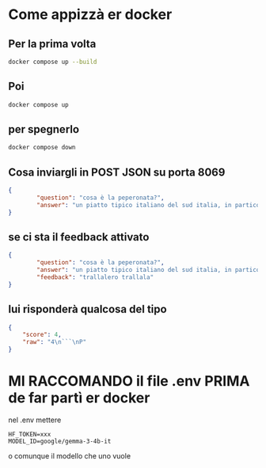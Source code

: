 # Come appizzà er docker

## Per la prima volta

```bash
docker compose up --build
```
## Poi

```bash
docker compose up 
```

## per spegnerlo
```bash
docker compose down
```

## Cosa inviargli in POST JSON su porta 8069
```json
{
        "question": "cosa è la peperonata?",
        "answer": "un piatto tipico italiano del sud italia, in particolare della campania molto buono e pesante da digerire"
}
```

## se ci sta il feedback attivato
```json
{
        "question": "cosa è la peperonata?",
        "answer": "un piatto tipico italiano del sud italia, in particolare della campania molto buono e pesante da digerire",
        "feedback": "trallalero trallala"
}
```
## lui risponderà qualcosa del tipo
```json
{
    "score": 4,
    "raw": "4\n```\nP"
}
```
# MI RACCOMANDO il file .env PRIMA de far partì er docker

nel .env mettere
```
HF_TOKEN=xxx
MODEL_ID=google/gemma-3-4b-it
```
o comunque il modello che uno vuole